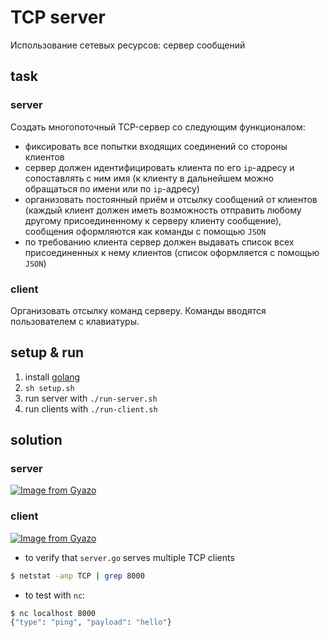 # TCP server

Использование сетевых ресурсов: сервер сообщений

## task

### server

Создать многопоточный TCP-сервер со следующим функционалом:

- фиксировать все попытки входящих соединений со стороны клиентов
- сервер должен идентифицировать клиента по его `ip`-адресу и сопоставлять с ним имя (к клиенту в дальнейшем можно обращаться по имени или по `ip`-адресу)
- организовать постоянный приём и отсылку сообщений от клиентов (каждый клиент должен иметь возможность отправить любому другому присоединенному к серверу клиенту сообщение), сообщения оформляются как команды с помощью `JSON`
- по требованию клиента сервер должен выдавать список всех присоединенных к нему клиентов (список оформляется с помощью `JSON`)

### client

Организовать отсылку команд серверу. Команды вводятся пользователем с клавиатуры.

## setup & run

1. install [golang](https://golang.org/doc/install)
3. `sh setup.sh`
4. run server with `./run-server.sh`
5. run clients with `./run-client.sh`

## solution

### server

[![Image from Gyazo](https://i.gyazo.com/2497a5d64e3a280cb7be2274ff3cc835.gif)](https://gyazo.com/2497a5d64e3a280cb7be2274ff3cc835)

### client

[![Image from Gyazo](https://i.gyazo.com/7d2bf36b285b3b527f5d047c3245dbc7.gif)](https://gyazo.com/7d2bf36b285b3b527f5d047c3245dbc7)

- to verify that `server.go` serves multiple TCP clients 
```bash
$ netstat -anp TCP | grep 8000
```

- to test with `nc`:
```bash
$ nc localhost 8000
{"type": "ping", "payload": "hello"}
```
